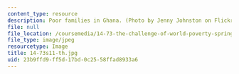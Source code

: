 ```yaml
---
content_type: resource
description: Poor families in Ghana. (Photo by Jenny Johnston on Flickr.)
file: null
file_location: /coursemedia/14-73-the-challenge-of-world-poverty-spring-2011/23b9ffd9ff5d17bd0c2558ffad8933a6_14-73s11-th.jpg
file_type: image/jpeg
resourcetype: Image
title: 14-73s11-th.jpg
uid: 23b9ffd9-ff5d-17bd-0c25-58ffad8933a6
---
```

